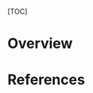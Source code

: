 [TOC]

# Overview


# References

[Wikipedia]: https://en.wikipedia.org/wiki/Artificial_intelligence
[Outline of AI]: https://en.wikipedia.org/wiki/Outline_of_artificial_intelligence
[deepmind]: https://deepmind.com/
